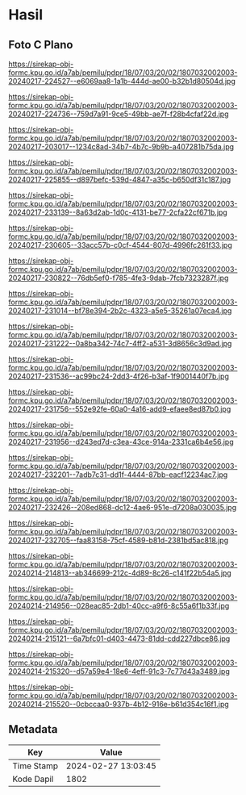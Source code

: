 # Hasil

## Foto C Plano

https://sirekap-obj-formc.kpu.go.id/a7ab/pemilu/pdpr/18/07/03/20/02/1807032002003-20240217-224527--e6069aa8-1a1b-444d-ae00-b32b1d80504d.jpg

https://sirekap-obj-formc.kpu.go.id/a7ab/pemilu/pdpr/18/07/03/20/02/1807032002003-20240217-224736--759d7a91-9ce5-49bb-ae7f-f28b4cfaf22d.jpg

https://sirekap-obj-formc.kpu.go.id/a7ab/pemilu/pdpr/18/07/03/20/02/1807032002003-20240217-203017--1234c8ad-34b7-4b7c-9b9b-a407281b75da.jpg

https://sirekap-obj-formc.kpu.go.id/a7ab/pemilu/pdpr/18/07/03/20/02/1807032002003-20240217-225855--d897befc-539d-4847-a35c-b650df31c187.jpg

https://sirekap-obj-formc.kpu.go.id/a7ab/pemilu/pdpr/18/07/03/20/02/1807032002003-20240217-233139--8a63d2ab-1d0c-4131-be77-2cfa22cf671b.jpg

https://sirekap-obj-formc.kpu.go.id/a7ab/pemilu/pdpr/18/07/03/20/02/1807032002003-20240217-230605--33acc57b-c0cf-4544-807d-4996fc261f33.jpg

https://sirekap-obj-formc.kpu.go.id/a7ab/pemilu/pdpr/18/07/03/20/02/1807032002003-20240217-230822--76db5ef0-f785-4fe3-9dab-7fcb7323287f.jpg

https://sirekap-obj-formc.kpu.go.id/a7ab/pemilu/pdpr/18/07/03/20/02/1807032002003-20240217-231014--bf78e394-2b2c-4323-a5e5-35261a07eca4.jpg

https://sirekap-obj-formc.kpu.go.id/a7ab/pemilu/pdpr/18/07/03/20/02/1807032002003-20240217-231222--0a8ba342-74c7-4ff2-a531-3d8656c3d9ad.jpg

https://sirekap-obj-formc.kpu.go.id/a7ab/pemilu/pdpr/18/07/03/20/02/1807032002003-20240217-231536--ac99bc24-2dd3-4f26-b3af-1f9001440f7b.jpg

https://sirekap-obj-formc.kpu.go.id/a7ab/pemilu/pdpr/18/07/03/20/02/1807032002003-20240217-231756--552e92fe-60a0-4a16-add9-efaee8ed87b0.jpg

https://sirekap-obj-formc.kpu.go.id/a7ab/pemilu/pdpr/18/07/03/20/02/1807032002003-20240217-231956--d243ed7d-c3ea-43ce-914a-2331ca6b4e56.jpg

https://sirekap-obj-formc.kpu.go.id/a7ab/pemilu/pdpr/18/07/03/20/02/1807032002003-20240217-232201--7adb7c31-dd1f-4444-87bb-eacf12234ac7.jpg

https://sirekap-obj-formc.kpu.go.id/a7ab/pemilu/pdpr/18/07/03/20/02/1807032002003-20240217-232426--208ed868-dc12-4ae6-951e-d7208a030035.jpg

https://sirekap-obj-formc.kpu.go.id/a7ab/pemilu/pdpr/18/07/03/20/02/1807032002003-20240217-232705--faa83158-75cf-4589-b81d-2381bd5ac818.jpg

https://sirekap-obj-formc.kpu.go.id/a7ab/pemilu/pdpr/18/07/03/20/02/1807032002003-20240214-214813--ab346699-212c-4d89-8c26-c141f22b54a5.jpg

https://sirekap-obj-formc.kpu.go.id/a7ab/pemilu/pdpr/18/07/03/20/02/1807032002003-20240214-214956--028eac85-2db1-40cc-a9f6-8c55a6f1b33f.jpg

https://sirekap-obj-formc.kpu.go.id/a7ab/pemilu/pdpr/18/07/03/20/02/1807032002003-20240214-215121--6a7bfc01-d403-4473-81dd-cdd227dbce86.jpg

https://sirekap-obj-formc.kpu.go.id/a7ab/pemilu/pdpr/18/07/03/20/02/1807032002003-20240214-215320--d57a59e4-18e6-4eff-91c3-7c77d43a3489.jpg

https://sirekap-obj-formc.kpu.go.id/a7ab/pemilu/pdpr/18/07/03/20/02/1807032002003-20240214-215520--0cbccaa0-937b-4b12-916e-b61d354c16f1.jpg


## Metadata

| Key        | Value               |
| ---------- | ------------------- |
| Time Stamp | 2024-02-27 13:03:45 |
| Kode Dapil | 1802                |



